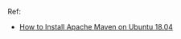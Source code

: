 Ref:

* [How to Install Apache Maven on Ubuntu 18.04](https://linuxize.com/post/how-to-install-apache-maven-on-ubuntu-18-04/)